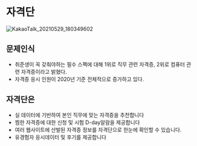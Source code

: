 # 자격단
![KakaoTalk_20210529_180349602](https://user-images.githubusercontent.com/52696359/120111527-2d648f00-c1ad-11eb-9dc3-751f7c6797e2.jpg)

## 문제인식
+ 취준생이 꼭 갖춰야하는 필수 스펙에 대해 1위로 직무 관련 자격증, 2위로 컴퓨터 관련 자격증이라고 밝혔다.
+ 자격증 응시 인원이 2020년 기준 전체적으로 증가하고 있다.

## 자격단은
+ 실 데이터에 기반하여 본인 직무에 맞는 자격증을 추천합니다
+ 찜한 자격증에 대한 신청 및 시험 D-day알람을 제공합니다
+ 여러 웹사이트에 산발된 자격증 정보를 자격단으로 한눈에 확인할 수 있습니다.
+ 유경험자 응시데이터 및 후기를 제공합니다
